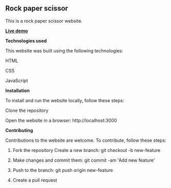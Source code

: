 ## Rock paper scissor


This is a rock paper scissor website.


**[Live demo](https://rockpapperscissor.vercel.app/)**


**Technologies used**


This website was built using the following technologies:

HTML

CSS

JavaScript


**Installation**


To install and run the website locally, follow these steps:

Clone the repository

Open the website in a browser: http://localhost:3000


**Contributing**

Contributions to the website are welcome. To contribute, follow these steps:

1. Fork the repository Create a new branch: git checkout -b new-feature

2. Make changes and commit them: git commit -am 'Add new feature'

3. Push to the branch: git push origin new-feature

4. Create a pull request
